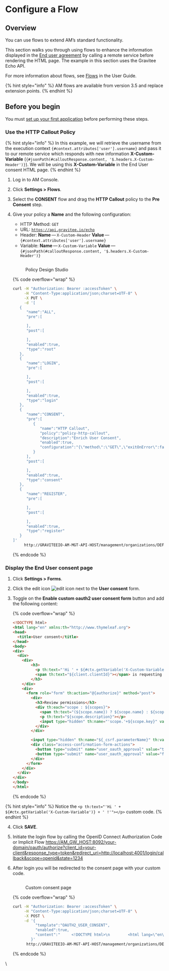 # Configure a Flow

## Overview

You can use flows to extend AM’s standard functionality.

This section walks you through using flows to enhance the information displayed in the [End user agreement](../../guides/user-management/user-consent.md) by calling a remote service before rendering the HTML page. The example in this section uses the Gravitee Echo API.

For more information about flows, see [Flows](../../guides/flows.md) in the User Guide.

{% hint style="info" %}
AM flows are available from version 3.5 and replace extension points.
{% endhint %}

## Before you begin

You must [set up your first application](set-up-your-first-application.md) before performing these steps.

### Use the HTTP Callout Policy

{% hint style="info" %}
In this example, we will retrieve the username from the execution context `{#context.attributes['user'].username}` and pass it to our remote service which responds with new information **X-Custom-Variable** (`{#jsonPath(#calloutResponse.content, '$.headers.X-Custom-Header')}`). We will be using this **X-Custom-Variable** in the End User consent HTML page.
{% endhint %}

1. Log in to AM Console.
2. Click **Settings > Flows**.
3. Select the **CONSENT** flow and drag the **HTTP Callout** policy to the **Pre Consent** step.
4.  Give your policy a **Name** and the following configuration:

    * HTTP Method: `GET`
    * URL: [`https://api.gravitee.io/echo`](https://api.gravitee.io/echo)
    * Header: **Name** — `X-Custom-Header` **Value** — `{#context.attributes['user'].username}`
    * Variable: **Name** — `X-Custom-Variable` **Value** — `{#jsonPath(#calloutResponse.content, '$.headers.X-Custom-Header')}`

    <figure><img src="https://docs.gravitee.io/images/am/current/graviteeio-am-quickstart-policies.png" alt=""><figcaption><p>Policy Design Studio</p></figcaption></figure>

    {% code overflow="wrap" %}
    ```sh
    curl -H "Authorization: Bearer :accessToken" \
         -H "Content-Type:application/json;charset=UTF-8" \
         -X PUT \
         -d '[
       {
          "name":"ALL",
          "pre":[

          ],
          "post":[

          ],
          "enabled":true,
          "type":"root"
       },
       {
          "name":"LOGIN",
          "pre":[

          ],
          "post":[

          ],
          "enabled":true,
          "type":"login"
       },
       {
          "name":"CONSENT",
          "pre":[
             {
                "name":"HTTP Callout",
                "policy":"policy-http-callout",
                "description":"Enrich User Consent",
                "enabled":true,
                "configuration":"{\"method\":\"GET\",\"exitOnError\":false,\"errorCondition\":\"{#calloutResponse.status >= 400 and #calloutResponse.status <= 599}\",\"errorStatusCode\":\"500\",\"url\":\"https://api.gravitee.io/echo\",\"headers\":[{\"name\":\"X-Custom-Header\",\"value\":\"{#context.attributes['user'].username}\"}],\"variables\":[{\"value\":\"{#jsonPath(#calloutResponse.content, '$.headers.X-Custom-Header')}\",\"name\":\"X-Custom-Variable\"}]}"
             }
          ],
          "post":[

          ],
          "enabled":true,
          "type":"consent"
       },
       {
          "name":"REGISTER",
          "pre":[

          ],
          "post":[

          ],
          "enabled":true,
          "type":"register"
       }
    ]'
         http://GRAVITEEIO-AM-MGT-API-HOST/management/organizations/DEFAULT/environments/DEFAULT/domains/domain/flows
    ```
    {% endcode %}

### Display the End User consent page

1. Click **Settings > Forms**.
2. Click the edit icon ![edit icon](https://docs.gravitee.io/images/icons/edit-icon.png) next to the **User consent** form.
3.  Toggle on the **Enable custom oauth2 user consent form** button and add the following content:

    {% code overflow="wrap" %}
    ```html
    <!DOCTYPE html>
    <html lang="en" xmlns:th="http://www.thymeleaf.org">
    <head>
      <title>User consent</title>
    </head>
    <body>
    <div>
      <div>
        <div>
            <h3>
              <p th:text="'Hi ' + ${#ctx.getVariable('X-Custom-Variable')} + ' !'"></p>
              <span th:text="${client.clientId}"></span> is requesting permissions to access your account
            </h3>
        </div>
        <div>
          <form role="form" th:action="@{authorize}" method="post">
            <div>
              <h3>Review permissions</h3>
              <div th:each="scope : ${scopes}">
                <span th:text="(${scope.name}) ? ${scope.name} : ${scope.key}"></span> (<span th:text="${scope.key}"></span>)
                <p th:text="${scope.description}"></p>
                <input type="hidden" th:name="'scope.'+${scope.key}" value="true"/>
              </div>
            </div>

            <input type="hidden" th:name="${_csrf.parameterName}" th:value="${_csrf.token}"/>
            <div class="access-confirmation-form-actions">
              <button type="submit" name="user_oauth_approval" value="true">Authorize</button>
              <button type="submit" name="user_oauth_approval" value="false">Deny</button>
            </div>
          </form>
        </div>
      </div>
    </div>
    </body>
    </html>
    ```
    {% endcode %}

{% hint style="info" %}
Notice the `<p th:text="'Hi ' + ${#ctx.getVariable('X-Custom-Variable')} + ' !'"></p>` custom code.
{% endhint %}

4. Click **SAVE**.
5. Initiate the login flow by calling the OpenID Connect Authorization Code or Implicit Flow [https://AM\_GW\_HOST:8092/your-domain/oauth/authorize?client\_id=your-client\&response\_type=token\&redirect\_uri=http://localhost:4001/login/callback\&scope=openid\&state=1234](https://am\_gw\_host:8092/your-domain/oauth/authorize?client\_id=your-client\&response\_type=token\&redirect\_uri=http://localhost:4001/login/callback\&scope=openid\&state=1234)
6.  After login you will be redirected to the consent page with your custom code.



    <figure><img src="https://docs.gravitee.io/images/am/current/graviteeio-am-quickstart-policies-consent-page.png" alt=""><figcaption><p>Custom consent page</p></figcaption></figure>

    {% code overflow="wrap" %}
    ```sh
    curl -H "Authorization: Bearer :accessToken" \
         -H "Content-Type:application/json;charset=UTF-8" \
         -X POST \
         -d '{
              "template":"OAUTH2_USER_CONSENT",
              "enabled":true,
              "content":"     <!DOCTYPE html>\n        <html lang=\"en\" xmlns:th=\"http://www.thymeleaf.org\">\n        <head>\n          <title>User consent</title>\n        </head>\n        <body>\n        <div>\n          <div>\n            <div>\n                <h3>\n                  <p th:text=\"'Hi ' + ${#ctx.getVariable('X-Custom-Variable')} + ' !'\"></p>\n                  <span th:text=\"${client.clientId}\"></span> is requesting permissions to access your account\n                </h3>\n            </div>\n            <div>\n              <form role=\"form\" th:action=\"@{authorize}\" method=\"post\">\n                <div>\n                  <h3>Review permissions</h3>\n                  <div th:each=\"scope : ${scopes}\">\n                    <span th:text=\"(${scope.name}) ? ${scope.name} : ${scope.key}\"></span> (<span th:text=\"${scope.key}\"></span>)\n                    <p th:text=\"${scope.description}\"></p>\n                    <input type=\"hidden\" th:name=\"'scope.'+${scope.key}\" value=\"true\"/>\n                  </div>\n                </div>\n\n                <input type=\"hidden\" th:name=\"${_csrf.parameterName}\" th:value=\"${_csrf.token}\"/>\n                <div class=\"access-confirmation-form-actions\">\n                  <button type=\"submit\" name=\"user_oauth_approval\" value=\"true\">Authorize</button>\n                  <button type=\"submit\" name=\"user_oauth_approval\" value=\"false\">Deny</button>\n                </div>\n              </form>\n            </div>\n          </div>\n        </div>\n        </body>\n        </html>"
            }'
          http://GRAVITEEIO-AM-MGT-API-HOST/management/organizations/DEFAULT/environments/DEFAULT/domains/:domainId/forms
    ```
    {% endcode %}

\
